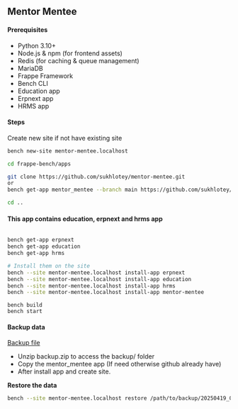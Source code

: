 ## Mentor Mentee

#### Prerequisites

* Python 3.10+
* Node.js & npm (for frontend assets)
* Redis (for caching & queue management)
* MariaDB
* Frappe Framework 
* Bench CLI
* Education app
* Erpnext app
* HRMS app

#### Steps

Create new site if not have existing site
```bash
bench new-site mentor-mentee.localhost
```
```bash
cd frappe-bench/apps
```

```bash
git clone https://github.com/sukhlotey/mentor-mentee.git
or
bench get-app mentor_mentee --branch main https://github.com/sukhlotey/mentor-mentee.git

```
```bash
cd ..
```
#### This app contains education, erpnext and hrms app

```bash

bench get-app erpnext 
bench get-app education
bench get-app hrms

# Install them on the site
bench --site mentor-mentee.localhost install-app erpnext
bench --site mentor-mentee.localhost install-app education
bench --site mentor-mentee.localhost install-app hrms
bench --site mentor-mentee.localhost install-app mentor-mentee
```
```
bench build
bench start
```
#### Backup data
[Backup file](https://drive.google.com/file/d/1frKW2eoFHhj2MbBBkXAkh-qeltZhVMkJ/view?usp=sharing)
- Unzip backup.zip to access the backup/ folder
- Copy the mentor_mentee app (If need otherwise github already have)
- After install app and create site.

**Restore the data**
  
 ```bash
 bench --site mentor-mentee.localhost restore /path/to/backup/20250419_012250-mentor-mentee_localhost-database.sql.gz
```
